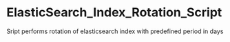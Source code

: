 # ElasticSearch_Index_Rotation_Script
Sript performs rotation of elasticsearch index with predefined period in days
